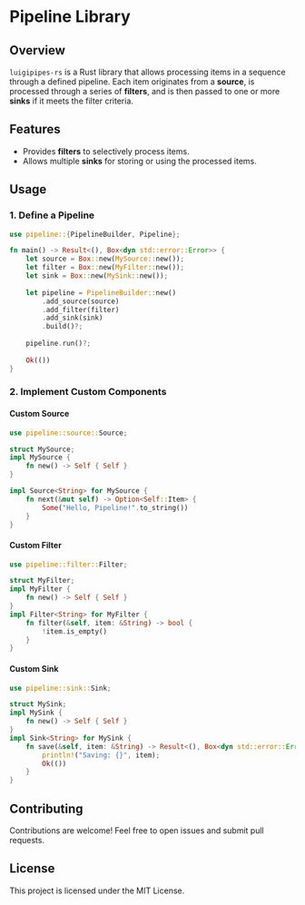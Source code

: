 # Pipeline Library

## Overview

`luigipipes-rs` is a Rust library that allows processing items in a sequence through a defined pipeline. Each item originates from a **source**, is processed through a series of **filters**, and is then passed to one or more **sinks** if it meets the filter criteria.

## Features

- Provides **filters** to selectively process items.
- Allows multiple **sinks** for storing or using the processed items.

## Usage



### 1. Define a Pipeline

```rust
use pipeline::{PipelineBuilder, Pipeline};

fn main() -> Result<(), Box<dyn std::error::Error>> {
    let source = Box::new(MySource::new());
    let filter = Box::new(MyFilter::new());
    let sink = Box::new(MySink::new());
    
    let pipeline = PipelineBuilder::new()
        .add_source(source)
        .add_filter(filter)
        .add_sink(sink)
        .build()?;
    
    pipeline.run()?;
    
    Ok(())
}
```

### 2. Implement Custom Components

#### **Custom Source**

```rust
use pipeline::source::Source;

struct MySource;
impl MySource {
    fn new() -> Self { Self }
}

impl Source<String> for MySource {
    fn next(&mut self) -> Option<Self::Item> {
        Some("Hello, Pipeline!".to_string())
    }
}
```

#### **Custom Filter**

```rust
use pipeline::filter::Filter;

struct MyFilter;
impl MyFilter {
    fn new() -> Self { Self }
}
impl Filter<String> for MyFilter {
    fn filter(&self, item: &String) -> bool {
        !item.is_empty()
    }
}
```

#### **Custom Sink**

```rust
use pipeline::sink::Sink;

struct MySink;
impl MySink {
    fn new() -> Self { Self }
}
impl Sink<String> for MySink {
    fn save(&self, item: &String) -> Result<(), Box<dyn std::error::Error>> {
        println!("Saving: {}", item);
        Ok(())
    }
}
```

## Contributing

Contributions are welcome! Feel free to open issues and submit pull requests.

## License

This project is licensed under the MIT License.
